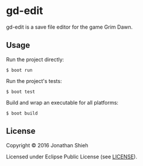 # gd-edit

gd-edit is a save file editor for the game Grim Dawn.

## Usage

Run the project directly:

    $ boot run

Run the project's tests:

    $ boot test

Build and wrap an executable for all platforms:

    $ boot build

## License

Copyright © 2016 Jonathan Shieh

Licensed under Eclipse Public License (see [LICENSE](LICENSE)).
